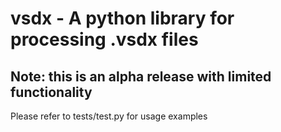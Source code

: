 # vsdx - A python library for processing .vsdx files

## Note: this is an alpha release with limited functionality

Please refer to tests/test.py for usage examples
